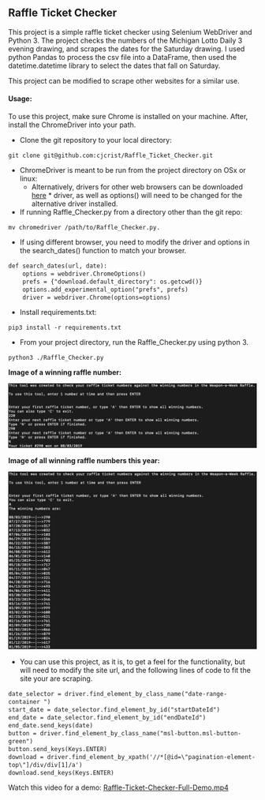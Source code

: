 ## Raffle Ticket Checker

This project is a simple raffle ticket checker using Selenium WebDriver and Python 3.
The project checks the numbers of the Michigan Lotto Daily 3 evening drawing, and scrapes the dates for the Saturday drawing.  I used python Pandas to process the csv file into a DataFrame, then used the datetime.datetime library to select the dates that fall on Saturday.

This project can be modified to scrape other websites for a similar use.  

#### Usage:
To use this project, make sure Chrome is installed on your machine. After, install the ChromeDriver into your path.
* Clone the git repository to your local directory:

```
git clone git@github.com:cjcrist/Raffle_Ticket_Checker.git
```

* ChromeDriver is meant to be run from the project directory on OSx or linux:
    * Alternatively, drivers for other web browsers can be downloaded [here](https://www.seleniumhq.org/download/)
			* driver, as well as options() will need to be changed for the alternative driver installed.
* If running Raffle_Checker.py from a directory other than the git repo:
```
mv chromedriver /path/to/Raffle_Checker.py.
```

* If using different browser, you need to modify the driver and options in the search_dates() function to match your browser.

```
def search_dates(url, date):
    options = webdriver.ChromeOptions()
    prefs = {"download.default_directory": os.getcwd()}
    options.add_experimental_option("prefs", prefs)
    driver = webdriver.Chrome(options=options)
```

* Install requirements.txt:

```
pip3 install -r requirements.txt
```

* From your project directory, run the Raffle_Checker.py using python 3.

```
python3 ./Raffle_Checker.py
```

**Image of a winning raffle number:**

![winning demo](images/image_of_program_exec_win.png)



**Image of all winning raffle numbers this year:**

![all numbers demo](images/image_of_program_exec_all.png)



* You can use this project, as it is, to get a feel for the functionality, but will need to modify the site url, and the following lines of code to fit the site your are scraping.

```
date_selector = driver.find_element_by_class_name("date-range-container ")
start_date = date_selector.find_element_by_id("startDateId")
end_date = date_selector.find_element_by_id("endDateId")
end_date.send_keys(date)
button = driver.find_element_by_class_name("msl-button.msl-button-green")
button.send_keys(Keys.ENTER)
download = driver.find_element_by_xpath('//*[@id=\"pagination-element-top\"]/div/div[1]/a')
download.send_keys(Keys.ENTER)
```

Watch this video for a demo:
[Raffle-Ticket-Checker-Full-Demo.mp4](demo/Raffle-Ticket-Checker-Full-Demo.mp4)
